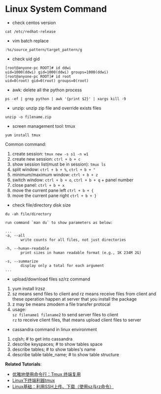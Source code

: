 # Linux System Command
- check centos version
```
cat /etc/redhat-release
```
- vim batch replace
```
:%s/source_pattern/target_pattern/g  
```
- check uid gid  
```
[root@anyone-pc ROOT]# id ddwi  
uid=1000(ddwi) gid=1000(ddwi) groups=1000(ddwi)  
[root@anyone-pc ROOT]# id root  
uid=0(root) gid=0(root) groups=0(root)  
```
- awk: delete all the python process
```
ps -ef | grep python | awk '{print $2}' | xargs kill -9 
```
- unzip: unzip zip file and override exists files
```
unzip -o filename.zip 
```
- screen management tool: tmux
```
yum install tmux  
```
Common command:  
1. create session: `tmux new -s s1 -n w1`  
2. create new session: `ctrl + b + c`  
3. show session list(must be in session): `tmux ls`  
4. split window: `ctrl + b + %`, `ctrl + b + "`  
5. minimum/maximum window: `ctrl + b + z`  
6. switch window: `ctrl + b + o`, `ctrl + b + q` + panel number  
7. close panel: `ctrl + b + x`
8. move the current pane left `ctrl + b + {`
9. move the current pane right `ctrl + b + }`
- check file/directory disk size  
```
du -ah file/directory  

run command `man du` to show parameters as below:

...
-a, --all
       write counts for all files, not just directories

-h, --human-readable
       print sizes in human readable format (e.g., 1K 234M 2G)

-s, --summarize
       display only a total for each argument
...
```
- upload/download files sz/rz command  
1. yum install lrzsz  
2. sz means send files to client and rz means receive files from client and these operation happen at server that you install the package 
3. z may be means zmodem a file transfer protocal  
4. usage:  
`sz filename1 filename2` to send server files to client  
`rz` to receive client files, that means upload client files to server  

- cassandra command in linux environment  
1. cqlsh;  # to get into cassandra  
2. describe keyspaces;  # to show tables space  
3. describe tables; # to show tables's name  
4. describe table table_name; # to show table structure  


**Related Tutorials**:   
- [优雅地使用命令行：Tmux 终端复用](http://harttle.com/2015/11/06/tmux-startup.html)  
- [Linux下终端利器tmux](http://kumu-linux.github.io/blog/2013/08/06/tmux/)  
- [Linux基础：利用SSH上传、下载（使用sz与rz命令）](http://skypegnu1.blog.51cto.com/8991766/1538371)  
